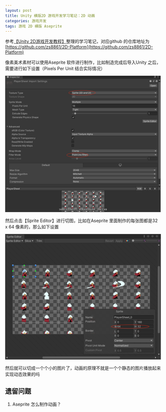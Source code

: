 ```yaml
---
layout: post
title: Unity 横版2D 游戏开发学习笔记：2D 动画
categories: 游戏开发
tags: 游戏 2D 横版 Aseprite
---
```


参考[【Unity 2D游戏开发教程】](https://www.bilibili.com/video/BV1sE411L7kV)整理的学习笔记，对应github 的仓库地址为[https://github.com/zs8861/2D-Platform](https://github.com/zs8861/2D-Platform)

像素美术素材可以使用Aseprite 软件进行制作，比如制造完成后导入Unity 之后，需要进行如下设置（Pixels Per Unit 结合实际情况）

![](../media/image/2024-10-27/01.png)

然后点击【Sprite Editor】进行切图，比如在Aseprite 里面制作的每张图都是32 x 64 像素的，那么如下设置

![](../media/image/2024-10-27/02.png)

然后就可以切成一个个小的图片了，动画的原理不就是一个个静态的图片播放起来实现动态效果的吗


## 遗留问题

1. Aseprite 怎么制作动画？